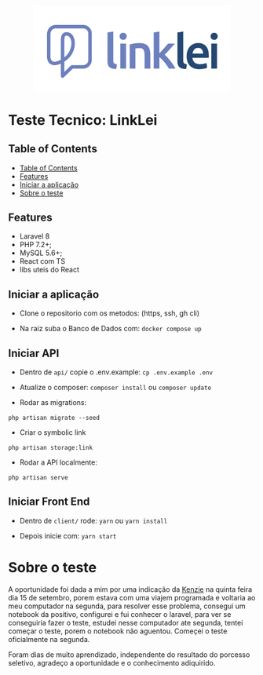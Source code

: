<p align="center"><a href="https://github.com/bernardoenock" target="_blank"><img src="social_media/public/img/graphics/LOGO.png" width="400"></a></p>

<h1 align="start">Teste Tecnico: LinkLei</h1>

## Table of Contents

- [Table of Contents](#table-of-contents)
- [Features](#features)
- [Iniciar a aplicação](#iniciar-a-aplicação)
- [Sobre o teste](#sobre-o-teste)

## Features

- Laravel 8
- PHP 7.2+;
- MySQL 5.6+;
- React com TS
- libs uteis do React

## Iniciar a aplicação

- Clone o repositorio com os metodos: (https, ssh, gh cli)

- Na raiz suba o Banco de Dados com:
  `docker compose up`

## Iniciar API

- Dentro de `api/` copie o .env.example:
  `cp .env.example .env`

- Atualize o composer:
  `composer install` ou `composer update`

- Rodar as migrations:

```
php artisan migrate --seed
```

- Criar o symbolic link

```
php artisan storage:link
```

- Rodar a API localmente:

```
php artisan serve
```

## Iniciar Front End

- Dentro de `client/` rode:
  `yarn` ou `yarn install`

- Depois inicie com:
  `yarn start`

# Sobre o teste

A oportunidade foi dada a mim por uma indicação da [Kenzie](https://kenzie.com.br/) na quinta feira dia 15 de setembro, porem estava com uma viajem programada e voltaria ao meu computador na segunda, para resolver esse problema, consegui um notebook da positivo, configurei e fui conhecer o laravel, para ver se conseguiria fazer o teste, estudei nesse computador ate segunda, tentei começar o teste, porem o notebook não aguentou. Começei o teste oficialmente na segunda.

Foram dias de muito aprendizado, independente do resultado do porcesso seletivo, agradeço a oportunidade e o conhecimento adiquirido.
